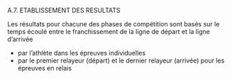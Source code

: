 A.7. ETABLISSEMENT DES RESULTATS

Les résultats pour chacune des phases de compétition sont basés sur le temps écoulé entre le
franchissement de la ligne de départ et la ligne d’arrivée

- par l’athlète dans les épreuves individuelles
- par le premier relayeur (départ) et le dernier relayeur (arrivée) pour les épreuves en relais
